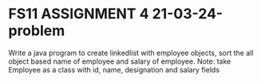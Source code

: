 # FS11 ASSIGNMENT 4 21-03-24-problem
Write a java program to create linkedlist with employee objects, sort the all object based name of employee and salary of employee. Note: take Employee as a class with id, name, designation and salary fields

